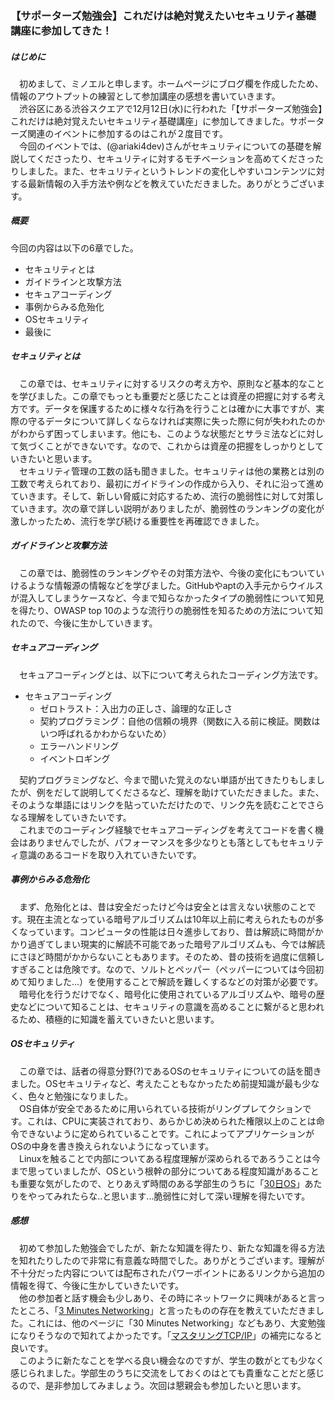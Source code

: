 ### 【サポーターズ勉強会】これだけは絶対覚えたいセキュリティ基礎講座に参加してきた！
##### はじめに
　初めまして、ミノエルと申します。ホームページにブログ欄を作成したため、情報のアウトプットの練習として参加講座の感想を書いていきます。<br>　渋谷区にある渋谷スクエアで12月12日(水)に行われた「【サポーターズ勉強会】これだけは絶対覚えたいセキュリティ基礎講座」に参加してきました。サポーターズ関連のイベントに参加するのはこれが２度目です。<br>　今回のイベントでは、(@ariaki4dev)さんがセキュリティについての基礎を解説してくださったり、セキュリティに対するモチベーションを高めてくださったりしました。また、セキュリティというトレンドの変化しやすいコンテンツに対する最新情報の入手方法や例などを教えていただきました。ありがとうございます。

##### 概要
今回の内容は以下の6章でした。
* セキュリティとは
* ガイドラインと攻撃方法
* セキュアコーディング
* 事例からみる危殆化
* OSセキュリティ
* 最後に

##### セキュリティとは
　この章では、セキュリティに対するリスクの考え方や、原則など基本的なことを学びました。この章でもっとも重要だと感じたことは資産の把握に対する考え方です。データを保護するために様々な行為を行うことは確かに大事ですが、実際の守るデータについて詳しくならなければ実際に失った際に何が失われたのかがわからず困ってしまいます。他にも、このような状態だとサラミ法などに対して気づくことができないです。なので、これからは資産の把握をしっかりとしていきたいと思います。<br>　セキュリティ管理の工数の話も聞きました。セキュリティは他の業務とは別の工数で考えられており、最初にガイドラインの作成から入り、それに沿って進めていきます。そして、新しい脅威に対応するため、流行の脆弱性に対して対策していきます。次の章で詳しい説明がありましたが、脆弱性のランキングの変化が激しかったため、流行を学び続ける重要性を再確認できました。
##### ガイドラインと攻撃方法
　この章では、脆弱性のランキングやその対策方法や、今後の変化にもついていけるような情報源の情報などを学びました。GitHubやaptの入手元からウイルスが混入してしまうケースなど、今まで知らなかったタイプの脆弱性について知見を得たり、OWASP top 10のような流行りの脆弱性を知るための方法について知れたので、今後に生かしていきます。
##### セキュアコーディング
　セキュアコーディングとは、以下について考えられたコーディング方法です。
- セキュアコーディング
  - ゼロトラスト：入出力の正しさ、論理的な正しさ
  - 契約プログラミング：自他の信頼の境界（関数に入る前に検証。関数はいつ呼ばれるかわからないため）
  - エラーハンドリング
  - イベントロギング

　契約プログラミングなど、今まで聞いた覚えのない単語が出てきたりもしましたが、例をだして説明してくださるなど、理解を助けていただきました。また、そのような単語にはリンクを貼っていただけたので、リンク先を読むことでさらなる理解をしていきたいです。<br>　これまでのコーディング経験でセキュアコーディングを考えてコードを書く機会はありませんでしたが、パフォーマンスを多少なりとも落としてもセキュリティ意識のあるコードを取り入れていきたいです。

##### 事例からみる危殆化
　まず、危殆化とは、昔は安全だったけど今は安全とは言えない状態のことです。現在主流となっている暗号アルゴリズムは10年以上前に考えられたものが多くなっています。コンピュータの性能は日々進歩しており、昔は解読に時間がかかり過ぎてしまい現実的に解読不可能であった暗号アルゴリズムも、今では解読にさほど時間がかからないこともあります。そのため、昔の技術を過度に信頼しすぎることは危険です。なので、ソルトとペッパー（ペッパーについては今回初めて知りました...）を使用することで解読を難しくするなどの対策が必要です。<br>　暗号化を行うだけでなく、暗号化に使用されているアルゴリズムや、暗号の歴史などについて知ることは、セキュリティの意識を高めることに繋がると思われるため、積極的に知識を蓄えていきたいと思います。

##### OSセキュリティ
　この章では、話者の得意分野(?)であるOSのセキュリティについての話を聞きました。OSセキュリティなど、考えたこともなかったため前提知識が最も少なく、色々と勉強になりました。<br>　OS自体が安全であるために用いられている技術がリングプレてクションです。これは、CPUに実装されており、あらかじめ決められた権限以上のことは命令できないように定められていることです。これによってアプリケーションがOSの中身を書き換えられないようになっています。<br>　Linuxを触ることで内部についてある程度理解が深められるであろうことは今まで思っていましたが、OSという根幹の部分についてある程度知識があることも重要な気がしたので、とりあえず時間のある学部生のうちに「[30日OS](https://www.amazon.co.jp/30日でできる-OS自作入門-川合-秀実/dp/4839919844)」あたりをやってみれたらな..と思います...脆弱性に対して深い理解を得たいです。

##### 感想
　初めて参加した勉強会でしたが、新たな知識を得たり、新たな知識を得る方法を知れたりしたので非常に有意義な時間でした。ありがとうございます。理解が不十分だった内容については配布されたパワーポイントにあるリンクから追加の情報を得て、今後に生かしていきたいです。<br>　他の参加者と話す機会も少しあり、その時にネットワークに興味があると言ったところ、「[3 Minutes Networking](http://www5e.biglobe.ne.jp/aji/3min/index.html)」と言ったものの存在を教えていただきました。これには、他のページに「30 Minutes Networking」などもあり、大変勉強になりそうなので知れてよかったです。「[マスタリングTCP/IP](https://www.amazon.co.jp/マスタリングTCP-IP-入門編-第5版-竹下/dp/4274068765)」の補完になると良いです。<br>　このように新たなことを学べる良い機会なのですが、学生の数がとても少なく感じられました。学部生のうちに交流をしておくのはとても貴重なことだと感じるので、是非参加してみましょう。次回は懇親会も参加したいと思います。

